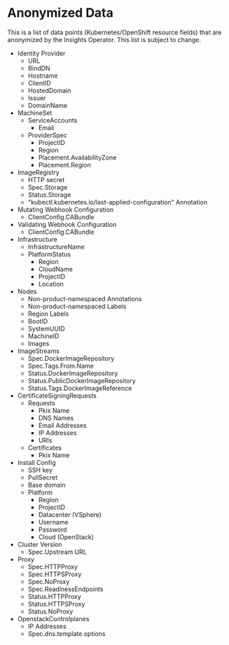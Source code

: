 # Anonymized Data

This is a list of data points (Kubernetes/OpenShift resource fields) that are
anonymized by the Insights Operator. This list is subject to change.

- Identity Provider
  - URL
  - BindDN
  - Hostname
  - ClientID
  - HostedDomain
  - Issuer
  - DomainName
- MachineSet
  - ServiceAccounts
    - Email
  - ProviderSpec
    - ProjectID
    - Region
    - Placement.AvailabilityZone
    - Placement.Region
- ImageRegistry
  - HTTP secret
  - Spec.Storage
  - Status.Storage
  - "kubectl.kubernetes.io/last-applied-configuration" Annotation
- Mutating Webhook Configuration
  - ClientConfig.CABundle
- Validating Webhook Configuration
  - ClientConfig.CABundle
- Infrastructure
  - InfrastructureName
  - PlatformStatus
    - Region
    - CloudName
    - ProjectID
    - Location
- Nodes
  - Non-product-namespaced Annotations
  - Non-product-namespaced Labels
  - Region Labels
  - BootID
  - SystemUUID
  - MachineID
  - Images
- ImageStreams
  - Spec.DockerImageRepository
  - Spec.Tags.From.Name
  - Status.DockerImageRepository
  - Status.PublicDockerImageRepository
  - Status.Tags.DockerImageReference
- CertificateSigningRequests
  - Requests
    - Pkix Name
    - DNS Names
    - Email Addresses
    - IP Addresses
    - URIs
  - Certificates
    - Pkix Name
- Install Config
  - SSH key
  - PullSecret
  - Base domain
  - Platform
    - Region
    - ProjectID
    - Datacenter (VSphere)
    - Username
    - Password
    - Cloud (OpenStack)
- Cluster Version
  - Spec.Upstream URL
- Proxy
  - Spec.HTTPProxy
  - Spec.HTTPSProxy
  - Spec.NoProxy
  - Spec.ReadinessEndpoints
  - Status.HTTPProxy
  - Status.HTTPSProxy
  - Status.NoProxy
- OpenstackControlplanes
  - IP Addresses
  - Spec.dns.template.options
